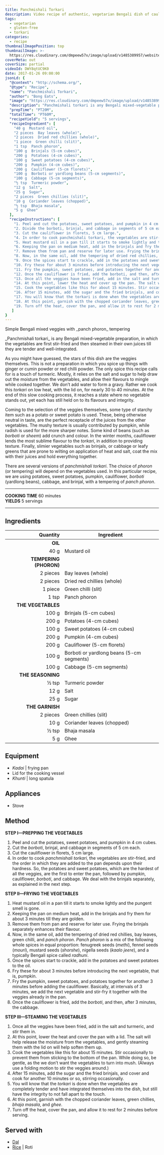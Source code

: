 ```yaml
---
title: Panchmishali Torkari
description: Video recipe of authentic, vegetarian Bengali dish of cauliflower, beans, sweet potatoes, eggplants, cooked with panch phoron tempering.
tags:
  - vegetarian
  - gluten-free
  - torkari
categories:
  - recipe
thumbnailImagePosition: top
thumbnailImage: >-
  https://res.cloudinary.com/dmpeew57x/image/upload/v1485389957/website-thumbnail-panchmishalitorkari_t7jruj.jpg
coverMeta: out
coverSize: partial
videoId: DWY8qtUC9K0
date: 2017-01-26 09:00:00
jsonLd: {
  "@context": "http://schema.org/",
  "@type": "Recipe",
  "name": "Panchmishali Torkari",
  "author": "Bong Eats",
  "image": "https://res.cloudinary.com/dmpeew57x/image/upload/v1485389957/thumbnail-small-panchmishalitorkari_pexgac.jpg",
  "description": "Panchmishali torkari is any Bengali mixed-vegetable preparation, in which the vegetables are first stir-fried and then steamed in their own juices till they are tender and well-integrated.",
  "prepTime": "PT20M",
  "totalTime": "PT60M",
  "recipeYield": "5 servings",
  "recipeIngredient": [
    "40 g  Mustard oil",
    "2 pieces  Bay leaves (whole)",
    "2 pieces  Dried red chillies (whole)",
    "1 piece  Green chilli (slit)",
    "1 tsp  Panch phoron",
    "100 g  Brinjals (5-cm cubes)",
    "200 g  Potatoes (4-cm cubes)",
    "100 g  Sweet potatoes (4-cm cubes)",
    "200 g  Pumpkin (4-cm cubes)",
    "200 g  Cauliflower (5-cm florets)",
    "100 g  Borboti or yardlong beans (5-cm segments)",
    "100 g  Cabbage (5-cm segments)",
    "½ tsp  Turmeric powder",
    "12 g  Salt",
    "25 g  Sugar",
    "2 pieces  Green chillies (slit)",
    "10 g  Coriander leaves (chopped)",
    "½ tsp  Bhaja masala",
    "5 g  Ghee"
  ],
  "recipeInstructions": [
    "1. Peel and cut the potatoes, sweet potatoes, and pumpkin in 4 cm cubes.",
    "2. Divide the borboti, brinjal, and cabbage in segments of 5 cm each.",
    "3. Cut the cauliflower in florets, 5 cm large.",
    "4. In order to cook panchmishali torkari, the vegetables are stir-fried, and the order in which they are added to the pan depends upon their hardness. So, the potatoes and sweet potatoes, which are the hardest of all the veggies, are the first to enter the pan, followed by pumpkin, cauliflower, borboti, and cabbage. We deal with the brinjals separately, as explained in the next step.",
    "5. Heat mustard oil in a pan till it starts to smoke lightly and the pungent smell is gone.",
    "6. Keeping the pan on medium heat, add in the brinjals and fry them for about 3 minutes till they are golden.",
    "7. Remove them from pan and reserve for later use. Frying the brinjals separately enhances their flavour.",
    "8. Now, in the same oil, add the tempering of dried red chillies, bay leaves, green chilli, and panch phoron. Panch phoron is a mix of the following whole spices in equal proportion: fenugreek seeds (methi), fennel seeds (mouri), mustard seeds (shorshe), nigella seeds (kaalo jeere), and a typically Bengali spice called radhuni.",
    "9. Once the spices start to crackle, add in the potatoes and sweet potatoes to the oil.",
    "10. Fry these for about 3 minutes before introducing the next vegetable, that is, pumpkin.",
    "11. Fry the pumpkin, sweet potatoes, and potatoes together for another 3 minutes before adding the cauliflower. Basically, at intervals of 3 minutes, we add the next vegetable and stir-fry it together with the veggies already in the pan.",
    "12. Once the cauliflower is fried, add the borboti, and then, after 3 minutes, the cabbage.",
    "13. Once all the veggies have been fried, add in the salt and turmeric, and stir them in.",
    "14. At this point, lower the heat and cover up the pan. The salt will help release the moisture from the vegetables, and gently steaming them with the lid on will help soften them up.",
    "15. Cook the vegetables like this for about 15 minutes. Stir occasionally to prevent them from sticking to the bottom of the pan. While doing so, be gentle, as the we don’t want the vegetables to turn into mush. (Always use a folding motion to stir the veggies around.)",
    "16. After 15 minutes, add the sugar and the fried brinjals, and cover and cook for another 10 minutes or so, stirring occasionally.",
    "17. You will know that the torkari is done when the vegetables are completely tender and have integrated themselves into the dish, but still have the integrity to not fall apart to the touch.",
    "18. At this point, garnish with the chopped coriander leaves, green chillies, bhaja masala, and ghee.",
    "19. Turn off the heat, cover the pan, and allow it to rest for 2 minutes before serving."
   ]
}
---
```


<p class="post-byline">Simple Bengali mixed veggies with _panch phoron_ tempering</p>

<p class="post-intro">_Panchmishali torkari_ is any Bengali mixed-vegetable preparation, in which the vegetables are first stir-fried and then steamed in their own juices till they are tender and well-integrated.</p>

<!-- more -->
<span class="dropcap">A</span>s you might have guessed, the stars of this dish are the veggies themselves. This is not a preparation in which you spice up things with ginger or cumin powder or red chilli powder. The only spice this recipe calls for is a touch of turmeric. Mostly, it relies on the salt and sugar to help draw out the moisture from the vegetables, and allow their flavours to mingle while cooked together. We don’t add water to form a gravy. Rather we cook this _torkari_ on low heat, with the lid on, for nearly 30 to 40 minutes. At the end of this slow cooking process, it reaches a state where no vegetable stands out, yet each has still held on to its flavours and integrity.

Coming to the selection of the veggies themselves, some type of starchy item such as a potato or sweet potato is used. These, being otherwise neutral in taste, are the perfect receptacle of the juices from the other vegetables. The mushy texture is usually contributed by pumpkin, while radish is used for the more sharper notes. Some kind of beans (such as _borboti_ or _sheem_) add crunch and colour. In the winter months, cauliflower lends the most sublime flavour to the _torkari_, in addition to providing texture. Finally, slimier vegetables such as brinjals, or cabbage or leafy greens that are prone to wilting on application of heat and salt, coat the mix with their juices and hold everything together.

There are several versions of _panchmishali torkari_. The choice of _phoron_ (or tempering) will depend on the vegetables used. In this particular recipe, we are using potatoes, sweet potatoes, pumpkin, cauliflower, _borboti_ (yardlong beans), cabbage, and brinjal, with a tempering of _panch phoron_.
</p>

***

**COOKING TIME** 60 minutes   
**YIELDS** 5 servings

***
## Ingredients
|               Quantity | Ingredient                                |
|-----------------------:|-------------------------------------------|
| **OIL**                |                                           |
|                   40 g | Mustard oil                               |
| **TEMPERING (PHORON)** |                                           |
|               2 pieces | Bay leaves (whole)                        |
|               2 pieces | Dried red chillies (whole)                |
|                1 piece | Green chilli (slit)                       |
|                  1 tsp | Panch phoron                              |
| **THE VEGETABLES**     |                                           |
|                  100 g | Brinjals (5-cm cubes)                     |
|                  200 g | Potatoes (4-cm cubes)                     |
|                  100 g | Sweet potatoes (4-cm cubes)               |
|                  200 g | Pumpkin (4-cm cubes)                      |
|                  200 g | Cauliflower (5-cm florets)                |
|                  100 g | Borboti or yardlong beans (5-cm segments) |
|                  100 g | Cabbage (5-cm segments)                   |
| **THE SEASONING**      |                                           |
|                  ½ tsp | Turmeric powder                           |
|                   12 g | Salt                                      |
|                   25 g | Sugar                                     |
| **THE GARNISH**        |                                           |
|               2 pieces | Green chillies (slit)                     |
|                   10 g | Coriander leaves (chopped)                |
|                  ½ tsp | Bhaja masala                              |
|                    5 g | Ghee                                      |


## Equipment
- _Kadai_ | frying pan
- Lid for the cooking vessel
- _Khunti_ | long spatula

## Appliances
- Stove

## Method
**STEP I—PREPPING THE VEGETABLES**
1. Peel and cut the potatoes, sweet potatoes, and pumpkin in 4 cm cubes.
2. Cut the _borboti_, brinjal, and cabbage in segments of 5 cm each.
3. Cut the cauliflower in florets, 5 cm large.
4. In order to cook _panchmishali torkari_, the vegetables are stir-fried, and the order in which they are added to the pan depends upon their hardness. So, the potatoes and sweet potatoes, which are the hardest of all the veggies, are the first to enter the pan, followed by pumpkin, cauliflower, _borboti_, and cabbage. We deal with the brinjals separately, as explained in the next step.

**STEP II—FRYING THE VEGETABLES**
1. Heat mustard oil in a pan till it starts to smoke lightly and the pungent smell is gone.
2. Keeping the pan on medium heat, add in the brinjals and fry them for about 3 minutes till they are golden.
3. Remove them from pan and reserve for later use. Frying the brinjals separately enhances their flavour.
4. Now, in the same oil, add the tempering of dried red chillies, bay leaves, green chilli, and _panch phoron_. _Panch phoron_ is a mix of the following whole spices in equal proportion: fenugreek seeds (_methi_), fennel seeds (_mouri_), mustard seeds (_shorshe_), nigella seeds (_kaalo jeere_), and a typically Bengali spice called _radhuni_.
5. Once the spices start to crackle, add in the potatoes and sweet potatoes to the oil.
6. Fry these for about 3 minutes before introducing the next vegetable, that is, pumpkin.
7. Fry the pumpkin, sweet potatoes, and potatoes together for another 3 minutes before adding the cauliflower. Basically, at intervals of 3 minutes, we add the next vegetable and stir-fry it together with the veggies already in the pan.
8. Once the cauliflower is fried, add the _borboti_, and then, after 3 minutes, the cabbage.

**STEP III—STEAMING THE VEGETABLES**
1. Once all the veggies have been fried, add in the salt and turmeric, and stir them in.
2. At this point, lower the heat and cover the pan with a lid. The salt will help release the moisture from the vegetables, and gently steaming them with the lid on will help soften them up.
3. Cook the vegetables like this for about 15 minutes. Stir occasionally to prevent them from sticking to the bottom of the pan. While doing so, be gentle, as the we don’t want the vegetables to turn into mush. (Always use a folding motion to stir the veggies around.)
4. After 15 minutes, add the sugar and the fried brinjals, and cover and cook for another 10 minutes or so, stirring occasionally.
5. You will know that the _torkari_ is done when the vegetables are completely tender and have integrated themselves into the dish, but still have the integrity to not fall apart to the touch.
6. At this point, garnish with the chopped coriander leaves, green chillies, _bhaja masala_, and _ghee_.
7. Turn off the heat, cover the pan, and allow it to rest for 2 minutes before serving.

## Served with
- [Dal](/tags/dal/)
- [Rice](/how-to/cook-the-perfect-rice/) | Roti
